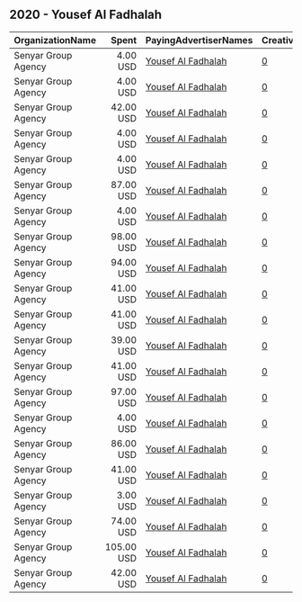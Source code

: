 ## 2020 - Yousef Al Fadhalah 
|OrganizationName|Spent|PayingAdvertiserNames|CreativeUrls|Impressions|Genders|AgeBrackets|CountryCodes|BillingAddresses|CandidateBallotInformation|
|:---|---:|:---|:---|---:|:---|:---|:---|:---|:---|
|Senyar Group Agency|4.00 USD|[Yousef Al Fadhalah](2020/Yousef_Al_Fadhalah.md)|[0](https://www.snap.com/political-ads/asset/0311b96f356183a861794ec87c5a3f403bfedc627531ec9acfdc7b2a2887391f?mediaType=mp4)|2,966||18+|kuwait|"Press Street,Shewikh,11111,KW"|Yousef AlFadhalah|
|Senyar Group Agency|4.00 USD|[Yousef Al Fadhalah](2020/Yousef_Al_Fadhalah.md)|[0](https://www.snap.com/political-ads/asset/0311b96f356183a861794ec87c5a3f403bfedc627531ec9acfdc7b2a2887391f?mediaType=mp4)|2,973||18+|kuwait|"Press Street,Shewikh,11111,KW"|Yousef AlFadhalah|
|Senyar Group Agency|42.00 USD|[Yousef Al Fadhalah](2020/Yousef_Al_Fadhalah.md)|[0](https://www.snap.com/political-ads/asset/98e87be7f064adcb36ce48e8f70d8a997a8fc19eb7bda3eb650aae1360ab5887?mediaType=mp4)|16,591||18+|kuwait|"Press Street,Shewikh,11111,KW"|Yousef AlFadhalah|
|Senyar Group Agency|4.00 USD|[Yousef Al Fadhalah](2020/Yousef_Al_Fadhalah.md)|[0](https://www.snap.com/political-ads/asset/0311b96f356183a861794ec87c5a3f403bfedc627531ec9acfdc7b2a2887391f?mediaType=mp4)|2,902||18+|kuwait|"Press Street,Shewikh,11111,KW"|Yousef AlFadhalah|
|Senyar Group Agency|4.00 USD|[Yousef Al Fadhalah](2020/Yousef_Al_Fadhalah.md)|[0](https://www.snap.com/political-ads/asset/0311b96f356183a861794ec87c5a3f403bfedc627531ec9acfdc7b2a2887391f?mediaType=mp4)|3,040||18+|kuwait|"Press Street,Shewikh,11111,KW"|Yousef AlFadhalah|
|Senyar Group Agency|87.00 USD|[Yousef Al Fadhalah](2020/Yousef_Al_Fadhalah.md)|[0](https://www.snap.com/political-ads/asset/15cdbd030fe99d4e24088e55c6170e6495f6fb6aa733c41f36b958c44bb2bf30?mediaType=mp4)|25,683||18+|kuwait|"Press Street,Shewikh,11111,KW"|Yousef Al Fadhalah|
|Senyar Group Agency|4.00 USD|[Yousef Al Fadhalah](2020/Yousef_Al_Fadhalah.md)|[0](https://www.snap.com/political-ads/asset/0311b96f356183a861794ec87c5a3f403bfedc627531ec9acfdc7b2a2887391f?mediaType=mp4)|2,986||18+|kuwait|"Press Street,Shewikh,11111,KW"|Yousef AlFadhalah|
|Senyar Group Agency|98.00 USD|[Yousef Al Fadhalah](2020/Yousef_Al_Fadhalah.md)|[0](https://www.snap.com/political-ads/asset/15cdbd030fe99d4e24088e55c6170e6495f6fb6aa733c41f36b958c44bb2bf30?mediaType=mp4)|28,830||18+|kuwait|"Press Street,Shewikh,11111,KW"|Yousef Al Fadhalah|
|Senyar Group Agency|94.00 USD|[Yousef Al Fadhalah](2020/Yousef_Al_Fadhalah.md)|[0](https://www.snap.com/political-ads/asset/15cdbd030fe99d4e24088e55c6170e6495f6fb6aa733c41f36b958c44bb2bf30?mediaType=mp4)|27,534||18+|kuwait|"Press Street,Shewikh,11111,KW"|Yousef Al Fadhalah|
|Senyar Group Agency|41.00 USD|[Yousef Al Fadhalah](2020/Yousef_Al_Fadhalah.md)|[0](https://www.snap.com/political-ads/asset/98e87be7f064adcb36ce48e8f70d8a997a8fc19eb7bda3eb650aae1360ab5887?mediaType=mp4)|16,396||18+|kuwait|"Press Street,Shewikh,11111,KW"|Yousef AlFadhalah|
|Senyar Group Agency|41.00 USD|[Yousef Al Fadhalah](2020/Yousef_Al_Fadhalah.md)|[0](https://www.snap.com/political-ads/asset/98e87be7f064adcb36ce48e8f70d8a997a8fc19eb7bda3eb650aae1360ab5887?mediaType=mp4)|17,512||18+|kuwait|"Press Street,Shewikh,11111,KW"|Yousef AlFadhalah|
|Senyar Group Agency|39.00 USD|[Yousef Al Fadhalah](2020/Yousef_Al_Fadhalah.md)|[0](https://www.snap.com/political-ads/asset/98e87be7f064adcb36ce48e8f70d8a997a8fc19eb7bda3eb650aae1360ab5887?mediaType=mp4)|15,784||18+|kuwait|"Press Street,Shewikh,11111,KW"|Yousef AlFadhalah|
|Senyar Group Agency|41.00 USD|[Yousef Al Fadhalah](2020/Yousef_Al_Fadhalah.md)|[0](https://www.snap.com/political-ads/asset/98e87be7f064adcb36ce48e8f70d8a997a8fc19eb7bda3eb650aae1360ab5887?mediaType=mp4)|16,235||18+|kuwait|"Press Street,Shewikh,11111,KW"|Yousef AlFadhalah|
|Senyar Group Agency|97.00 USD|[Yousef Al Fadhalah](2020/Yousef_Al_Fadhalah.md)|[0](https://www.snap.com/political-ads/asset/15cdbd030fe99d4e24088e55c6170e6495f6fb6aa733c41f36b958c44bb2bf30?mediaType=mp4)|28,559||18+|kuwait|"Press Street,Shewikh,11111,KW"|Yousef Al Fadhalah|
|Senyar Group Agency|4.00 USD|[Yousef Al Fadhalah](2020/Yousef_Al_Fadhalah.md)|[0](https://www.snap.com/political-ads/asset/0311b96f356183a861794ec87c5a3f403bfedc627531ec9acfdc7b2a2887391f?mediaType=mp4)|2,848||18+|kuwait|"Press Street,Shewikh,11111,KW"|Yousef AlFadhalah|
|Senyar Group Agency|86.00 USD|[Yousef Al Fadhalah](2020/Yousef_Al_Fadhalah.md)|[0](https://www.snap.com/political-ads/asset/15cdbd030fe99d4e24088e55c6170e6495f6fb6aa733c41f36b958c44bb2bf30?mediaType=mp4)|25,396||18+|kuwait|"Press Street,Shewikh,11111,KW"|Yousef Al Fadhalah|
|Senyar Group Agency|41.00 USD|[Yousef Al Fadhalah](2020/Yousef_Al_Fadhalah.md)|[0](https://www.snap.com/political-ads/asset/98e87be7f064adcb36ce48e8f70d8a997a8fc19eb7bda3eb650aae1360ab5887?mediaType=mp4)|15,749||18+|kuwait|"Press Street,Shewikh,11111,KW"|Yousef AlFadhalah|
|Senyar Group Agency|3.00 USD|[Yousef Al Fadhalah](2020/Yousef_Al_Fadhalah.md)|[0](https://www.snap.com/political-ads/asset/0311b96f356183a861794ec87c5a3f403bfedc627531ec9acfdc7b2a2887391f?mediaType=mp4)|2,774||18+|kuwait|"Press Street,Shewikh,11111,KW"|Yousef AlFadhalah|
|Senyar Group Agency|74.00 USD|[Yousef Al Fadhalah](2020/Yousef_Al_Fadhalah.md)|[0](https://www.snap.com/political-ads/asset/15cdbd030fe99d4e24088e55c6170e6495f6fb6aa733c41f36b958c44bb2bf30?mediaType=mp4)|21,712||18+|kuwait|"Press Street,Shewikh,11111,KW"|Yousef Al Fadhalah|
|Senyar Group Agency|105.00 USD|[Yousef Al Fadhalah](2020/Yousef_Al_Fadhalah.md)|[0](https://www.snap.com/political-ads/asset/15cdbd030fe99d4e24088e55c6170e6495f6fb6aa733c41f36b958c44bb2bf30?mediaType=mp4)|30,858||18+|kuwait|"Press Street,Shewikh,11111,KW"|Yousef Al Fadhalah|
|Senyar Group Agency|42.00 USD|[Yousef Al Fadhalah](2020/Yousef_Al_Fadhalah.md)|[0](https://www.snap.com/political-ads/asset/98e87be7f064adcb36ce48e8f70d8a997a8fc19eb7bda3eb650aae1360ab5887?mediaType=mp4)|16,529||18+|kuwait|"Press Street,Shewikh,11111,KW"|Yousef AlFadhalah|
